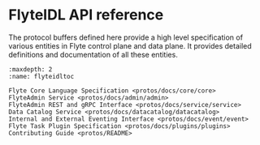 # FlyteIDL API reference

The protocol buffers defined here provide a high level specification of various
entities in Flyte control plane and data plane. It provides detailed definitions
and documentation of all these entities.

```{toctree}
:maxdepth: 2
:name: flyteidltoc

Flyte Core Language Specification <protos/docs/core/core>
FlyteAdmin Service <protos/docs/admin/admin>
FlyteAdmin REST and gRPC Interface <protos/docs/service/service>
Data Catalog Service <protos/docs/datacatalog/datacatalog>
Internal and External Eventing Interface <protos/docs/event/event>
Flyte Task Plugin Specification <protos/docs/plugins/plugins>
Contributing Guide <protos/README>
```
